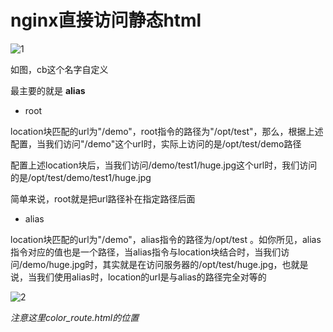 # nginx直接访问静态html

![1](https://gitee.com/ihunzi/images/raw/master/blog/20210714183113.png)

如图，cb这个名字自定义

最主要的就是 **alias**

- root

location块匹配的url为"/demo"，root指令的路径为"/opt/test"，那么，根据上述配置，当我们访问"/demo"这个urI时，实际上访问的是/opt/test/demo路径

配置上述location块后，当我们访问/demo/test1/huge.jpg这个url时，我们访问的是/opt/test/demo/test1/huge.jpg

简单来说，root就是把url路径补在指定路径后面

- alias

location块匹配的url为"/demo"，alias指令的路径为/opt/test 。如你所见，alias指令对应的值也是一个路径，当alias指令与location块结合时，当我们访问/demo/huge.jpg时，其实就是在访问服务器的/opt/test/huge.jpg，也就是说，当我们使用alias时，location的urI是与alias的路径完全对等的

![2](https://gitee.com/ihunzi/images/raw/master/blog/20210714183117.png)

*注意这里color_route.html的位置*

